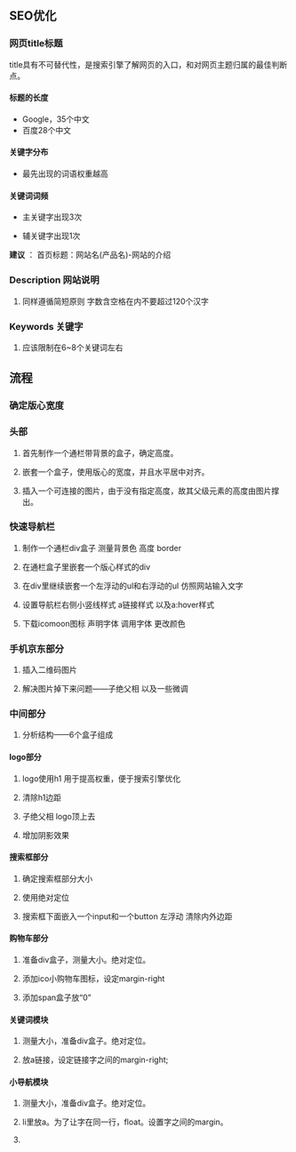 ## SEO优化 

### 网页title标题

title具有不可替代性，是搜索引擎了解网页的入口，和对网页主题归属的最佳判断点。

#### 标题的长度

* Google，35个中文
* 百度28个中文

#### 关键字分布 

* 最先出现的词语权重越高

#### 关键词词频 


* 主关键字出现3次

* 辅关键字出现1次

**建议** ： 首页标题：网站名(产品名)-网站的介绍

### Description 网站说明

1. 同样遵循简短原则 字数含空格在内不要超过120个汉字

### Keywords 关键字

1. 应该限制在6~8个关键词左右

## 流程

### 确定版心宽度

### 头部

1. 首先制作一个通栏带背景的盒子，确定高度。

2. 嵌套一个盒子，使用版心的宽度，并且水平居中对齐。

3. 插入一个可连接的图片，由于没有指定高度，故其父级元素的高度由图片撑出。

### 快速导航栏

1. 制作一个通栏div盒子 测量背景色 高度 border

2. 在通栏盒子里嵌套一个版心样式的div

3. 在div里继续嵌套一个左浮动的ul和右浮动的ul 仿照网站输入文字

4. 设置导航栏右侧小竖线样式 a链接样式 以及a:hover样式

5. 下载icomoon图标 声明字体 调用字体 更改颜色 

### 手机京东部分

1. 插入二维码图片

2. 解决图片掉下来问题——子绝父相 以及一些微调

### 中间部分

1. 分析结构——6个盒子组成

#### logo部分

1. logo使用h1 用于提高权重，便于搜索引擎优化

2. 清除h1边距

3. 子绝父相 logo顶上去

4. 增加阴影效果

#### 搜索框部分

1. 确定搜索框部分大小

2. 使用绝对定位

3. 搜索框下面嵌入一个input和一个button  左浮动 清除内外边距

#### 购物车部分

1. 准备div盒子，测量大小。绝对定位。

2. 添加ico小购物车图标，设定margin-right

3. 添加span盒子放“0”

#### 关键词模块

1. 测量大小，准备div盒子。绝对定位。

2. 放a链接，设定链接字之间的margin-right;

#### 小导航模块

1. 测量大小，准备div盒子。绝对定位。

2. li里放a。为了让字在同一行，float。设置字之间的margin。

3. 











     


